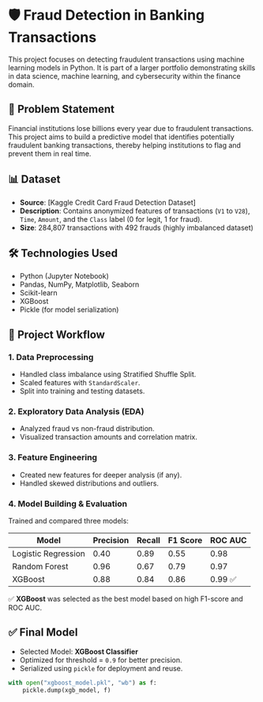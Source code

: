 # 🛡️ Fraud Detection in Banking Transactions
This project focuses on detecting fraudulent transactions using machine learning models in Python. It is part of a larger portfolio demonstrating skills in data science, machine learning, and cybersecurity within the finance domain.

## 📌 Problem Statement
Financial institutions lose billions every year due to fraudulent transactions. This project aims to build a predictive model that identifies potentially fraudulent banking transactions, thereby helping institutions to flag and prevent them in real time.

## 📊 Dataset
- **Source**: [Kaggle Credit Card Fraud Detection Dataset]
- **Description**: Contains anonymized features of transactions (`V1` to `V28`), `Time`, `Amount`, and the `Class` label (0 for legit, 1 for fraud).
- **Size**: 284,807 transactions with 492 frauds (highly imbalanced dataset)

## 🛠️ Technologies Used
- Python (Jupyter Notebook)
- Pandas, NumPy, Matplotlib, Seaborn
- Scikit-learn
- XGBoost
- Pickle (for model serialization)

## 🧪 Project Workflow

### 1. Data Preprocessing
- Handled class imbalance using Stratified Shuffle Split.
- Scaled features with `StandardScaler`.
- Split into training and testing datasets.

### 2. Exploratory Data Analysis (EDA)
- Analyzed fraud vs non-fraud distribution.
- Visualized transaction amounts and correlation matrix.

### 3. Feature Engineering
- Created new features for deeper analysis (if any).
- Handled skewed distributions and outliers.

### 4. Model Building & Evaluation
Trained and compared three models:

| Model                | Precision | Recall | F1 Score | ROC AUC |
|---------------------|-----------|--------|----------|---------|
| Logistic Regression | 0.40      | 0.89   | 0.55     | 0.98    |
| Random Forest       | 0.96      | 0.67   | 0.79     | 0.97    |
| XGBoost             | 0.88      | 0.84   | 0.86     | 0.99 ✅ |

✅ **XGBoost** was selected as the best model based on high F1-score and ROC AUC.

## ✅ Final Model

- Selected Model: **XGBoost Classifier**
- Optimized for threshold = `0.9` for better precision.
- Serialized using `pickle` for deployment and reuse.

```python
with open("xgboost_model.pkl", "wb") as f:
    pickle.dump(xgb_model, f)
